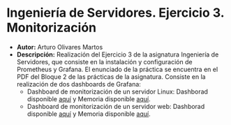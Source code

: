 # Ingeniería de Servidores. Ejercicio 3. Monitorización

- **Autor:** Arturo Olivares Martos
- **Descripción:** Realización del Ejercicio 3 de la asignatura Ingeniería de Servidores, que consiste en la instalación y configuración de Prometheus y Grafana. El enunciado de la práctica se encuentra en el PDF del Bloque 2 de las prácticas de la asignatura. Consiste en la realización de dos dashboards de Grafana:
    - Dashboard de monitorización de un servidor Linux: Dashborad disponible [aquí](https://github.com/LosDelDGIIM/LosDelDGIIM.github.io/blob/main/subjects/ISE/Prácticas/Ejercicio%203/Dashborad_Servidor_Linux.json) y Memoria disponible [aquí](https://losdeldgiim.github.io/subjects/ISE/Prácticas/Ejercicio%203/Memoria_Servidor_Linux.pdf).
    - Dashboard de monitorización de un servidor web: Dashborad disponible [aquí](https://github.com/LosDelDGIIM/LosDelDGIIM.github.io/blob/main/subjects/ISE/Pr%C3%A1cticas/Ejercicio%203/Dashboard_API_WEB.json) y Memoria disponible [aquí](https://losdeldgiim.github.io/subjects/ISE/Prácticas/Ejercicio%203/Memoria_API_WEB.pdf).